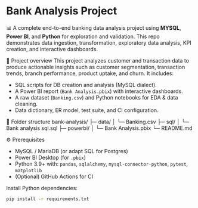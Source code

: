 # Bank Analysis Project

📊 A complete end-to-end banking data analysis project using **MYSQL**, **Power BI**, and **Python** for exploration and validation. This repo demonstrates data ingestion, transformation, exploratory data analysis, KPI creation, and interactive dashboards.

🔎 Project overview
This project analyzes customer and transaction data to produce actionable insights such as customer segmentation, transaction trends, branch performance, product uptake, and churn. It includes:
- SQL scripts for DB creation and analysis (MySQL dialect).
- A Power BI report (`Bank Analysis.pbix`) with interactive dashboards.
- A raw dataset (`Banking.csv`) and Python notebooks for EDA & data cleaning.
- Data dictionary, ER model, test suite, and CI configuration.

📁 Folder structure
bank-analysis/
├─ data/
│  └─ Banking.csv
├─ sql/
│  └─ Bank analysis sql.sql
├─ powerbi/
│  └─ Bank Analysis.pbix
└─ README.md


⚙️ Prerequisites
- MySQL / MariaDB (or adapt SQL for Postgres)
- Power BI Desktop (for `.pbix`)
- Python 3.9+ with: `pandas`, `sqlalchemy`, `mysql-connector-python`, `pytest`, `matplotlib`
- (Optional) GitHub Actions for CI

Install Python dependencies:
```bash
pip install -r requirements.txt
